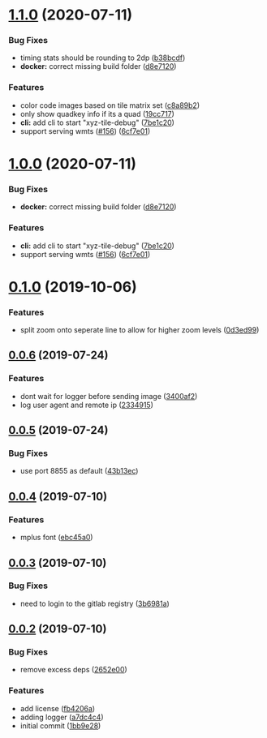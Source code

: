 # [1.1.0](https://github.com/blacha/xyz-tile-debug/compare/v0.1.0...v1.1.0) (2020-07-11)


### Bug Fixes

* timing stats should be rounding to 2dp ([b38bcdf](https://github.com/blacha/xyz-tile-debug/commit/b38bcdfea0531503532b84d2f7006623548c7c86))
* **docker:** correct missing build folder ([d8e7120](https://github.com/blacha/xyz-tile-debug/commit/d8e712080e5b3679302c9b7125259850492c50fc))


### Features

* color code images based on tile matrix set ([c8a89b2](https://github.com/blacha/xyz-tile-debug/commit/c8a89b2253a9d3826c06dbe7d3ab3c4a9d438aa7))
* only show quadkey info if its a quad ([19cc717](https://github.com/blacha/xyz-tile-debug/commit/19cc717dbb26920396b2e87f8563c768e73fbdbf))
* **cli:** add cli to start "xyz-tile-debug" ([7be1c20](https://github.com/blacha/xyz-tile-debug/commit/7be1c20b9b96b50cbef0f209b7923e6553cebc8f))
* support serving wmts ([#156](https://github.com/blacha/xyz-tile-debug/issues/156)) ([6cf7e01](https://github.com/blacha/xyz-tile-debug/commit/6cf7e015bca26877cee89f61d237c8c2059acaf6))



# [1.0.0](https://github.com/blacha/xyz-tile-debug/compare/v0.1.0...v1.0.0) (2020-07-11)


### Bug Fixes

* **docker:** correct missing build folder ([d8e7120](https://github.com/blacha/xyz-tile-debug/commit/d8e712080e5b3679302c9b7125259850492c50fc))


### Features

* **cli:** add cli to start "xyz-tile-debug" ([7be1c20](https://github.com/blacha/xyz-tile-debug/commit/7be1c20b9b96b50cbef0f209b7923e6553cebc8f))
* support serving wmts ([#156](https://github.com/blacha/xyz-tile-debug/issues/156)) ([6cf7e01](https://github.com/blacha/xyz-tile-debug/commit/6cf7e015bca26877cee89f61d237c8c2059acaf6))



# [0.1.0](https://github.com/blacha/xyz-tile-debug/compare/v0.0.6...v0.1.0) (2019-10-06)


### Features

* split zoom onto seperate line to allow for higher zoom levels ([0d3ed99](https://github.com/blacha/xyz-tile-debug/commit/0d3ed99c06af291753a3bc13bbbb180083af85af))



## [0.0.6](https://github.com/blacha/xyz-tile-debug/compare/v0.0.5...v0.0.6) (2019-07-24)


### Features

* dont wait for logger before sending image ([3400af2](https://github.com/blacha/xyz-tile-debug/commit/3400af21b7a632fbe658d8919c43b14f0cfacd85))
* log user agent and remote ip ([2334915](https://github.com/blacha/xyz-tile-debug/commit/2334915d50c3fa6c4e66483f8c7b49507f406d39))



## [0.0.5](https://github.com/blacha/xyz-tile-debug/compare/v0.0.4...v0.0.5) (2019-07-24)


### Bug Fixes

* use port 8855 as default ([43b13ec](https://github.com/blacha/xyz-tile-debug/commit/43b13ece7ddd4b0603bb6d3ac9558fea2545dd27))



## [0.0.4](https://github.com/blacha/xyz-tile-debug/compare/v0.0.3...v0.0.4) (2019-07-10)


### Features

* mplus font ([ebc45a0](https://github.com/blacha/xyz-tile-debug/commit/ebc45a056f796d71ab51213a761088278314777d))



## [0.0.3](https://github.com/blacha/xyz-tile-debug/compare/v0.0.2...v0.0.3) (2019-07-10)


### Bug Fixes

* need to login to the gitlab registry ([3b6981a](https://github.com/blacha/xyz-tile-debug/commit/3b6981ae89b124aad02ed35153e9f2b06d1676c6))



## [0.0.2](https://github.com/blacha/xyz-tile-debug/compare/1bb9e28a32cdf901b5bd3e0cf6a35eac90a54664...v0.0.2) (2019-07-10)


### Bug Fixes

* remove excess deps ([2652e00](https://github.com/blacha/xyz-tile-debug/commit/2652e005df9703bd13de0ff671a631f35095685b))


### Features

* add license ([fb4206a](https://github.com/blacha/xyz-tile-debug/commit/fb4206a62f788afa5607223e14e961ca8000e694))
* adding logger ([a7dc4c4](https://github.com/blacha/xyz-tile-debug/commit/a7dc4c452d41c4390f7ab4803b63cef62060d5f1))
* initial commit ([1bb9e28](https://github.com/blacha/xyz-tile-debug/commit/1bb9e28a32cdf901b5bd3e0cf6a35eac90a54664))



